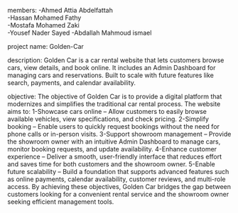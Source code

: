 members: -Ahmed Attia Abdelfattah\
         -Hassan Mohamed Fathy\
         -Mostafa Mohamed Zaki\
         -Yousef Nader Sayed
         -Abdallah Mahmoud ismael

project name: Golden-Car

description:
Golden Car is a car rental website that lets customers browse cars, view details, and book online. It includes an Admin Dashboard for managing cars and reservations. Built to scale with future features like search, payments, and calendar availability.

objective:
The objective of Golden Car is to provide a digital platform that modernizes and simplifies the traditional car rental process. The website aims to:
  1-Showcase cars online – Allow customers to easily browse available vehicles, view specifications, and check pricing.
  2-Simplify booking – Enable users to quickly request bookings without the need for phone calls or in-person visits.
  3-Support showroom management – Provide the showroom owner with an intuitive Admin Dashboard to manage cars, monitor booking requests, and update availability.
  4-Enhance customer experience – Deliver a smooth, user-friendly interface that reduces effort and saves time for both customers and the showroom owner.
  5-Enable future scalability – Build a foundation that supports advanced features such as online payments, calendar availability, customer reviews, and multi-role access.
By achieving these objectives, Golden Car bridges the gap between customers looking for a convenient rental service and the showroom owner seeking efficient management tools.
